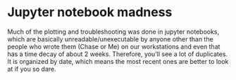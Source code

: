 # Jupyter notebook madness
Much of the plotting and troubleshooting was done in jupyter notebooks, which are basically unreadable/unexecutable by anyone other than the people who wrote them (Chase or Me) on our workstations and even that has a time decay of about 2 weeks. Therefore, you'll see a lot of duplicates. It is organized by date, which means the most recent ones are better to look at if you so dare.


